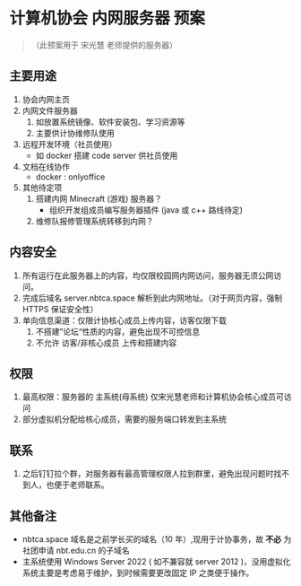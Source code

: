 # 计算机协会 内网服务器 预案

> （此预案用于 宋光慧 老师提供的服务器）

## 主要用途

1. 协会内网主页
2. 内网文件服务器
   1. 如放置系统镜像、软件安装包、学习资源等
   2. 主要供计协维修队使用
3. 远程开发环境（社员使用）
   - 如 docker 搭建 code server 供社员使用
4. 文档在线协作
   - docker : onlyoffice
5. 其他待定项
   1. 搭建内网 Minecraft (游戏) 服务器？
      - 组织开发组成员编写服务器插件 (java 或 c++ 路线待定)
   2. 维修队报修管理系统转移到内网？

## 内容安全

1. 所有运行在此服务器上的内容，均仅限校园网内网访问，服务器无须公网访问。
2. 完成后域名 server.nbtca.space 解析到此内网地址。（对于网页内容，强制 HTTPS 保证安全性）
3. 单向信息渠道：仅限计协核心成员上传内容，访客仅限下载
   1. 不搭建”论坛“性质的内容，避免出现不可控信息
   2. 不允许 访客/非核心成员 上传和搭建内容

## 权限

1.  最高权限：服务器的 主系统(母系统) 仅宋光慧老师和计算机协会核心成员可访问
2.  部分虚拟机分配给核心成员，需要的服务端口转发到主系统

## 联系

1. 之后钉钉拉个群，对服务器有最高管理权限人拉到群里，避免出现问题时找不到人，也便于老师联系。

## 其他备注

- nbtca.space 域名是之前学长买的域名（10 年）,现用于计协事务，故 **不必** 为社团申请 nbt.edu.cn 的子域名
- 主系统使用 Windows Server 2022 ( 如不兼容就 server 2012 )，没用虚拟化系统主要是考虑易于维护，到时候需要更改固定 IP 之类便于操作。
